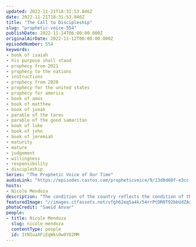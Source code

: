 ```yaml
---
updated: 2022-11-21T18:31:53.846Z
date: 2022-11-21T18:31:53.846Z
title: "The Call to Discipleship"
slug: "prophetic-voice-554"
publishDate: 2022-11-14T06:00:00.000Z
originalAirDate: 2022-11-12T00:00:00.000Z
episodeNumber: 554
keywords:
- book of isaiah
- his purpose shall stand
- prophecy from 2021
- prophecy to the nations
- instructions
- prophecy from 2020
- prophecy for the united states
- prophecy for america
- book of amos
- book of matthew
- book of jonah
- parable of the tares
- parable of the good samaritan
- book of luke
- book of john
- book of jeremiah
- maturity
- mature
- judgement
- willingness
- responsibility
- discipleship
Series: "The Prophetic Voice of Our Time"
audioLink: "https://episodes.castos.com/propheticvoice/9/13d8d68f-e3cc-48e9-9cff-2f9138ede5ff/11-12-13-22-The-Prophetic-Voice-of-our-Time-mixdown-.mp3"
hosts:
- Nicole Mendoza
description: "The condition of the country reflects the condition of the church, so ask yourself, \"where do you stand and what must you do to advance the kingdom of God?\" Have you been maturing and discipling others in the Body of Christ to be mature? Or have you become distracted with your own desires and anger towards those you feel deserve judgment? God is looking for us to change the tide, not decide who deserves judgment, so release any of your preconceptions and hatred towards others and take on the heart of God and have a willing attitude. Are you ready to take on this responsibility?"
featuredImage: "//images.ctfassets.net/vfgh62eq5a4k/54rrPtDR0T92bbUdZAxEmV/21aa1941b0adb70ebaacf930de6fea6e/pexels-saeid-anvar-827152__1_.jpg"
photoCredit: "Saeid Anvar"
people:
- title: Nicole Mendoza
  slug: nicole-mendoza
  contentType: people
  id: 3tNIuaXFiEqWksOw0YO2MM
---
```

